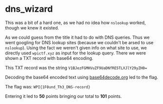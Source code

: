 # dns_wizard

This was a bit of a hard one, as we had no idea how `nslookup` worked, though we knew it existed.

As we could guess from the title it had to do with DNS queries. Thus we went googling for DNS lookup sites 
(because we couldn't be arsed to use `nslookup`). Using the fact we weren't given info on what site to use, we directly used
`wpictf.xyz` as input for the lookup query. There we were shown a TXT record with base64 encoding.

This TXT record was the string `V1BJezFGMHVuZF9UaDNfRE5TLXJlY29yZH0=`

Decoding the base64 encoded text using [base64decode.org](https://www.base64decode.org/) led to the flag.

The flag was: `WPI{1F0und_Th3_DNS-record}`

Entering it led to **50** points bringing our total to **101** points.
